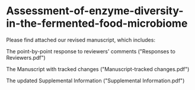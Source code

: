 # Assessment-of-enzyme-diversity-in-the-fermented-food-microbiome ##
Please find attached our revised manuscript, which includes: 

The point-by-point response to reviewers' comments ("Responses to Reviewers.pdf") 

The Manuscript with tracked changes ("Manuscript-tracked changes.pdf") 

The updated Supplemental Information ("Supplemental Information.pdf") 
